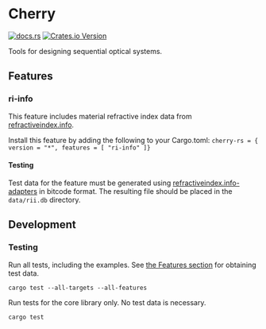 # Cherry

[![docs.rs](https://img.shields.io/docsrs/cherry-rs)](https://docs.rs/cherry-rs/latest/cherry_rs/)
[![Crates.io Version](https://img.shields.io/crates/v/cherry-rs)](https://crates.io/crates/cherry-rs)

Tools for designing sequential optical systems.

## Features

### ri-info

This feature includes material refractive index data from [refractiveindex.info](https://refractiveindex.info).

Install this feature by adding the following to your Cargo.toml: `cherry-rs = { version = "*", features = [ "ri-info" ]}`

#### Testing

Test data for the feature must be generated using [refractiveindex.info-adapters](https://github.com/kmdouglass/refractiveindex.info-adapters) in bitcode format. The resulting file should be placed in the `data/rii.db` directory.

## Development

### Testing

Run all tests, including the examples. See [the Features section](#features) for obtaining test data.

```console
cargo test --all-targets --all-features
```

Run tests for the core library only. No test data is necessary.

```console
cargo test
```
